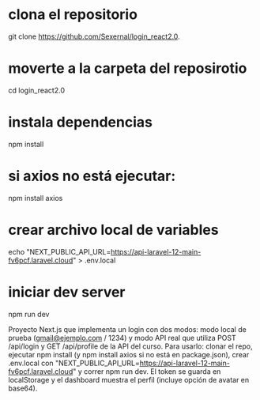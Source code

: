 # clona el repositorio
git clone https://github.com/Sexernal/login_react2.0.
# moverte a la carpeta del reposirotio
cd login_react2.0
# instala dependencias
npm install
# si axios no está ejecutar:
npm install axios
# crear archivo local de variables
echo "NEXT_PUBLIC_API_URL=https://api-laravel-12-main-fv6pcf.laravel.cloud" > .env.local
# iniciar dev server
npm run dev


Proyecto Next.js que implementa un login con dos modos: modo local de prueba (gmail@ejemplo.com / 1234) y modo API real que utiliza POST /api/login y GET /api/profile de la API del curso. Para usarlo: clonar el repo, ejecutar npm install (y npm install axios si no está en package.json), crear .env.local con "NEXT_PUBLIC_API_URL=https://api-laravel-12-main-fv6pcf.laravel.cloud" y correr npm run dev. El token se guarda en localStorage y el dashboard muestra el perfil (incluye opción de avatar en base64).